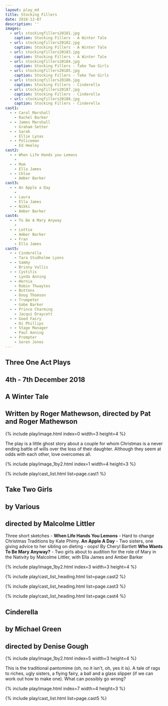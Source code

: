 ```yaml
---
layout: play_md
title: Stocking Fillers
date: 2018-12-07
description: ''
images:
  - url: stockingfillers20181.jpg
    caption: Stocking Fillers - A Winter Tale
  - url: stockingfillers20182.jpg
    caption: Stocking Fillers - A Winter Tale
  - url: stockingfillers20183.jpg
    caption: Stocking Fillers - A Winter Tale
  - url: stockingfillers20184.jpg
    caption: Stocking Fillers - Take Two Girls
  - url: stockingfillers20185.jpg
    caption: Stocking Fillers - Take Two Girls
  - url: stockingfillers20186.jpg
    caption: Stocking Fillers - Cinderella
  - url: stockingfillers20187.jpg
    caption: Stocking Fillers - Cinderella
  - url: stockingfillers20188.jpg
    caption: Stocking Fillers - Cinderella
cast1:
  - - Carol Marshall
    - Rachel Barker
  - - James Marshall
    - Graham Setter
  - - Sarah
    - Ellie Lynas
  - - Policeman
    - Ed Heeley
cast2:
  - - When Life Hands you Lemons
    -
  - - Mum
    - Ella James
  - - Chloe
    - Amber Barker
cast3:
  - - An Apple a Day
    -
  - - Laura
    - Ella James
  - - Nikki
    - Amber Barker
cast4:
  - - To Be A Mary Anyway
    -
  - - Lottie
    - Amber Barker
  - - Fran
    - Ella James
cast5:
  - - Cinderella
    - Tara Studholme Lyons
  - - Sammy
    - Briony Vallis
  - - Cystitis
    - Lynda Anning
  - - Hernia
    - Robin Thwaytes
  - - Buttons
    - Doug Thomson
  - - Trumpeter
    - Gabe Barker
  - - Prince Charming
    - Jacqui Draycott
  - - Good Fairy
    - Di Phillips
  - - Stage Manager
    - Paul Anning
  - - Prompter
    - Seren Jones
---
```


## Three One Act Plays

## 4th - 7th December 2018

## A Winter Tale

## Written by Roger Mathewson, directed by Pat and Roger Mathewson

{% include play/image.html index=0 width=3 height=4 %}

The play is a little ghost story about a couple for whom Christmas is a never ending battle of wills over the loss of their daughter. Although they seem at odds with each other, love overcomes all.

{% include play/image_1by2.html index=1 width=4 height=3 %}

{% include play/cast_list.html list=page.cast1 %}

## Take Two Girls

## by Various

## directed by Malcolme Littler

Three short sketches - **When Life Hands You Lemons** - Hard to change Christmas Traditions by Kate Phimy. **An Apple A Day** - Two sisters, one giving advice to her sibling on dieting - oops! By Cheryl Bartlett **Who Wants To Be Mary Anyway?** - Two girls about to audition for the role of Mary in the Nativity by Malcolme Littler, with Ella James and Amber Barker

{% include play/image_1by2.html index=3 width=3 height=4 %}

{% include play/cast_list_heading.html list=page.cast2 %}

{% include play/cast_list_heading.html list=page.cast3 %}

{% include play/cast_list_heading.html list=page.cast4 %}

## Cinderella

## by Michael Green

## directed by Denise Gough

{% include play/image_1by2.html index=5 width=3 height=4 %}

This is the traditional pantomime (oh, no it isn't, oh, yes it is). A tale of rags to riches, ugly sisters, a flying fairy, a ball and a glass slipper (if we can work out how to make one). What can possibly go wrong?

{% include play/image.html index=7 width=4 height=3 %}

{% include play/cast_list.html list=page.cast5 %}
